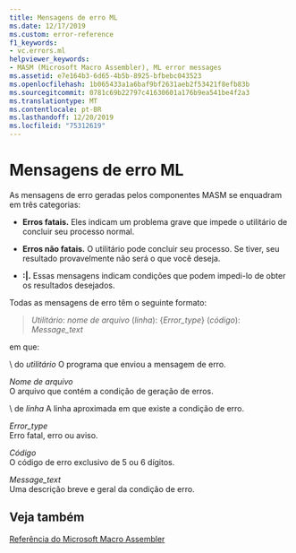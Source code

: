 ```yaml
---
title: Mensagens de erro ML
ms.date: 12/17/2019
ms.custom: error-reference
f1_keywords:
- vc.errors.ml
helpviewer_keywords:
- MASM (Microsoft Macro Assembler), ML error messages
ms.assetid: e7e164b3-6d65-4b5b-8925-bfbebc043523
ms.openlocfilehash: 1b065433a1a6baf9bf2631aeb2f53421f8efb83b
ms.sourcegitcommit: 0781c69b22797c41630601a176b9ea541be4f2a3
ms.translationtype: MT
ms.contentlocale: pt-BR
ms.lasthandoff: 12/20/2019
ms.locfileid: "75312619"
---
```

# <a name="ml-error-messages"></a>Mensagens de erro ML

As mensagens de erro geradas pelos componentes MASM se enquadram em três categorias:

- **Erros fatais.** Eles indicam um problema grave que impede o utilitário de concluir seu processo normal.

- **Erros não fatais.** O utilitário pode concluir seu processo. Se tiver, seu resultado provavelmente não será o que você deseja.

- **:|.** Essas mensagens indicam condições que podem impedi-lo de obter os resultados desejados.

Todas as mensagens de erro têm o seguinte formato:

> *Utilitário*: *nome de arquivo* (*linha*): {*Error_type*} (*código*): *Message_text*

em que:

\ do *utilitário*
O programa que enviou a mensagem de erro.

*Nome de arquivo*\
O arquivo que contém a condição de geração de erros.

\ de *linha*
A linha aproximada em que existe a condição de erro.

*Error_type*\
Erro fatal, erro ou aviso.

*Código*\
O código de erro exclusivo de 5 ou 6 dígitos.

*Message_text*\
Uma descrição breve e geral da condição de erro.

## <a name="see-also"></a>Veja também

[Referência do Microsoft Macro Assembler](microsoft-macro-assembler-reference.md)
